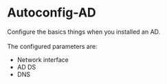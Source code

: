 # Autoconfig-AD
Configure the basics things when you installed an AD. 
<br><br>
The configured parameters are: 
<ul>
  <li>Network interface</li>
  <li>AD DS</li>
  <li>DNS</li>
</ul>
